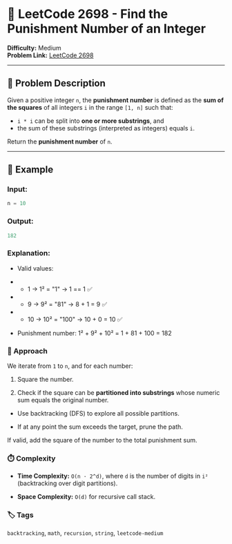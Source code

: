 # 🔢 LeetCode 2698 - Find the Punishment Number of an Integer

**Difficulty:** Medium  
**Problem Link:** [LeetCode 2698](https://leetcode.com/problems/find-the-punishment-number-of-an-integer)

---

## 📘 Problem Description

Given a positive integer `n`, the **punishment number** is defined as the **sum of the squares** of all integers `i` in the range `[1, n]` such that:

- `i * i` can be split into **one or more substrings**, and
- the sum of these substrings (interpreted as integers) equals `i`.

Return the **punishment number** of `n`.

---

## 🧪 Example

### Input:
```python
n = 10
```

### Output:
```python
182
```

### Explanation:

- Valid values:

- - 1 → 1² = "1" → 1 == 1 ✅

- - 9 → 9² = "81" → 8 + 1 = 9 ✅

- - 10 → 10² = "100" → 10 + 0 = 10 ✅

- Punishment number: 1² + 9² + 10² = 1 + 81 + 100 = 182

### 🚀 Approach

We iterate from `1` to `n`, and for each number:

1. Square the number.

2. Check if the square can be **partitioned into substrings** whose numeric sum equals the original number.

- Use backtracking (DFS) to explore all possible partitions.

- If at any point the sum exceeds the target, prune the path.

If valid, add the square of the number to the total punishment sum.

### ⏱️ Complexity

- **Time Complexity:** `O(n · 2^d)`, where `d` is the number of digits in `i²` (backtracking over digit partitions).

- **Space Complexity:** `O(d)` for recursive call stack.

### 🏷️ Tags

`backtracking`, `math`, `recursion`, `string`, `leetcode-medium`